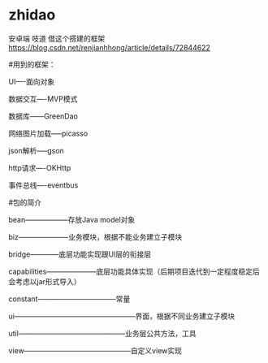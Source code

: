 # zhidao
安卓端 吱道
借这个搭建的框架
https://blog.csdn.net/renjianhhong/article/details/72844622

#用到的框架：

UI—-面向对象

数据交互—-MVP模式 

数据库——GreenDao 

网络图片加载—–picasso 

json解析—–gson 

http请求—-OKHttp 

事件总线—-eventbus


#包的简介

bean——————存放Java model对象 

biz———————业务模块，根据不能业务建立子模块 

bridge————底层功能实现跟UI层的衔接层 

capabilities———————底层功能具体实现（后期项目迭代到一定程度稳定后会考虑以jar形式导入） 

constant———————————常量 

ui—————————————————界面，根据不同业务建立子模块 

util———————————————业务层公共方法，工具 

view———————————————自定义view实现
